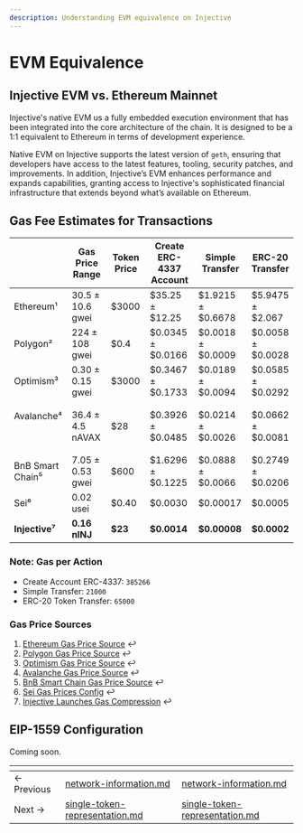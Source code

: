 ```yaml
---
description: Understanding EVM equivalence on Injective
---
```


# EVM Equivalence

## Injective EVM vs. Ethereum Mainnet

Injective's native EVM us a fully embedded execution environment that has been integrated into the core architecture of the chain. It is designed to be a 1:1 equivalent to Ethereum in terms of development experience.&#x20;

Native EVM on Injective supports the latest version of `geth`, ensuring that developers have access to the latest features, tooling, security patches, and improvements. In addition, Injective’s EVM enhances performance and expands capabilities, granting access to Injective's sophisticated financial infrastructure that extends beyond what’s available on Ethereum.

## Gas Fee Estimates for Transactions

<table data-full-width="false"><thead><tr><th width="131"> </th><th width="162">Gas Price Range</th><th width="121">Token Price</th><th width="234">Create ERC-4337 Account</th><th width="157">Simple Transfer</th><th>ERC-20 Transfer</th></tr></thead><tbody><tr><td>Ethereum¹</td><td>30.5 ± 10.6 gwei</td><td>$3000</td><td>$35.25 ± $12.25</td><td>$1.9215 ± $0.6678</td><td>$5.9475 ± $2.067</td></tr><tr><td>Polygon²</td><td>224 ± 108 gwei</td><td>$0.4</td><td>$0.0345 ± $0.0166</td><td>$0.0018 ± $0.0009</td><td>$0.0058 ± $0.0028</td></tr><tr><td>Optimism³</td><td>0.30 ± 0.15 gwei</td><td>$3000</td><td>$0.3467 ± $0.1733</td><td>$0.0189 ± $0.0094</td><td>$0.0585 ± $0.0292</td></tr><tr><td><p>Avalanche⁴</p><p><br></p></td><td>36.4 ± 4.5 nAVAX</td><td>$28</td><td>$0.3926 ± $0.0485</td><td>$0.0214 ± $0.0026</td><td>$0.0662 ± $0.0081</td></tr><tr><td>BnB Smart Chain⁵</td><td>7.05 ± 0.53 gwei</td><td>$600</td><td>$1.6296 ± $0.1225</td><td>$0.0888 ± $0.0066</td><td>$0.2749 ± $0.0206</td></tr><tr><td>Sei⁶</td><td>0.02 usei</td><td>$0.40</td><td>$0.0030</td><td>$0.00017</td><td>$0.0005</td></tr><tr><td><strong>Injective⁷</strong></td><td><strong>0.16 nINJ</strong></td><td><strong>$23</strong></td><td><strong>$0.0014</strong></td><td><strong>$0.00008</strong></td><td><strong>$0.0002</strong></td></tr></tbody></table>

### Note: Gas per Action <a href="#note-gas-per-action" id="note-gas-per-action"></a>

* Create Account ERC-4337: `385266`
* Simple Transfer: `21000`
* ERC-20 Token Transfer: `65000`

### Gas Price Sources

1. [Ethereum Gas Price Source](https://etherscan.io/chart/gasprice) ↩︎
2. [Polygon Gas Price Source](https://polygonscan.com/chart/gasprice) ↩︎
3. [Optimism Gas Price Source](https://optimistic.etherscan.io/chart/gasprice) ↩︎
4. [Avalanche Gas Price Source](https://snowtrace.io/chart/gasprice) ↩︎
5. [BnB Smart Chain Gas Price Source](https://bscscan.com/chart/gasprice) ↩︎
6. [Sei Gas Prices Config](https://github.com/sei-protocol/chain-registry/blob/main/gas.json) ↩︎
7. [Injective Launches Gas Compression](https://blog.injective.com/en/injective-unveils-fee-reductions-with-gas-compression/) ↩︎

## EIP-1559 Configuration

Coming soon.



<table data-card-size="large" data-view="cards" data-full-width="false"><thead><tr><th></th><th data-type="content-ref"></th><th data-hidden data-card-target data-type="content-ref"></th></tr></thead><tbody><tr><td>← Previous</td><td><a href="network-information.md">network-information.md</a></td><td><a href="network-information.md">network-information.md</a></td></tr><tr><td>Next → </td><td><a href="single-token-representation.md">single-token-representation.md</a></td><td><a href="single-token-representation.md">single-token-representation.md</a></td></tr></tbody></table>
